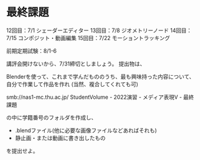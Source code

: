 # 最終課題

12回目：7/1  シェーダーエディター
13回目：7/8  ジオメトリーノード
14回目：7/15 コンポジット・動画編集
15回目：7/22 モーショントラッキング

前期定期試験：8/1-6

講評会開けないから、7/31締切としましょう。
提出物は、

Blenderを使って、これまで学んだもののうち、最も興味持った内容について、自分で作業して作品を作れ
(当然、複合してくれても可)

smb://nas1-mc.thu.ac.jp/
StudentVolume - 2022演習 - メディア表現V - 最終課題

の中に学籍番号のフォルダを作成し、
- .blendファイル(他に必要な画像ファイルなどあればそれも)
- 静止画・または動画に書き出したもの

を提出せよ。
